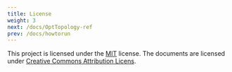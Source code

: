 ```yaml
---
title: License
weight: 3
next: /docs/OptTopology-ref
prev: /docs/howtorun
---
```


This project is licensed under the [MIT](https://en.wikipedia.org/wiki/MIT_License) license. The documents are licensed under [Creative Commons Attribution Licens](https://creativecommons.org/licenses/by/4.0/).